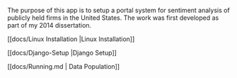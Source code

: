 The purpose of this app is to setup a portal system for sentiment analysis of publicly held firms
in the United States. The work was first developed as part of my 2014 dissertation.

[[docs/Linux Installation |Linux Installation]]

[[docs/Django-Setup |Django Setup]]

[[docs/Running.md | Data Population]]



